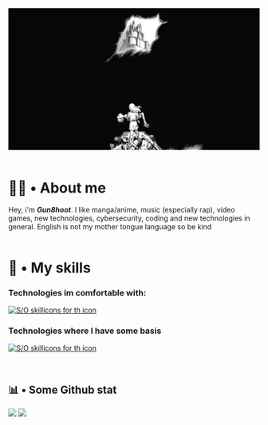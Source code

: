 <img src="./bdg_berserk.jpg" alt="Thanks Kentaro Mirua for this piece of art 🛐" width="700">
<br><br>

# 🧑‍💻 • About me
Hey, i'm ***Gun8hoot***. I like manga/anime, music (especially rap), video games, new technologies, cybersecurity, coding and new technologies in general. English is not my mother tongue language so be kind<br><br>

# 💽  • My skills 
### Technologies im comfortable with:
[![S/O skillicons for th icon](https://skillicons.dev/icons?i=python,c,markdown,bash,linux,html,css&theme=dark)](https://skillcons.dev/)

### Technologies where I have some basis
[![S/O skillicons for th icon](https://skillicons.dev/icons?i=cpp,js,nodejs,windows&theme=dark)](https://skillcons.dev/)

<br>

## 📊  • Some Github stat
![](https://github-readme-stats.vercel.app/api?username=Gun8hoot&theme=blue-green)
![](https://github-readme-stats.vercel.app/api/top-langs/?username=Gun8hoot&theme=blue-green)


